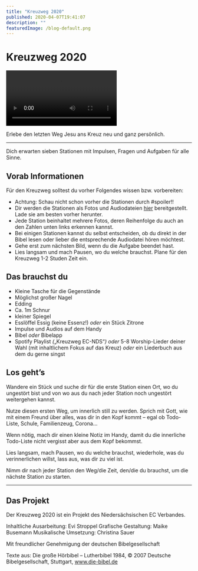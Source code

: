 ```yaml
---
title: "Kreuzweg 2020"
published: 2020-04-07T19:41:07
description: ""
featuredImage: /blog-default.png
---
```


# Kreuzweg 2020


<video controls src="/old/Kreuzweg-MQ.m4v"></video>
<div aria-hidden="true">

Erlebe den letzten Weg Jesu ans Kreuz neu und ganz persönlich. 


---



Dich erwarten sieben Stationen mit Impulsen, Fragen und Aufgaben für alle Sinne.

<div aria-hidden="true">



<div aria-hidden="true">

## Vorab Informationen


Für den Kreuzweg solltest du vorher Folgendes wissen bzw. vorbereiten:

* Achtung: Schau nicht schon vorher die Stationen durch #spoiler!!
* Dir werden die Stationen als Fotos und Audiodateien <a href="#stationen">hier</a> bereitgestellt. Lade sie am besten vorher herunter.
* Jede Station beinhaltet mehrere Fotos, deren Reihenfolge du auch an den Zahlen unten links erkennen kannst.
* Bei einigen Stationen kannst du selbst entscheiden, ob du direkt in der Bibel lesen oder lieber die entsprechende Audiodatei hören möchtest.
* Gehe erst zum nächsten Bild, wenn du die Aufgabe beendet hast.
* Lies langsam und mach Pausen, wo du welche brauchst. Plane für den Kreuzweg 1-2 Studen Zeit ein.


## Das brauchst du


* Kleine Tasche für die Gegenstände
* Möglichst großer Nagel
* Edding
* Ca. 1m Schnur
* kleiner Spiegel
* Esslöffel Essig (keine Essenz!) *oder* ein Stück Zitrone 
* Impulse und Audios auf dem Handy
* Bibel *oder* Bibelapp
* Spotify Playlist *(*&#8222;Kreuzweg EC-NDS&#8220;*)* *oder* 5-8 Worship-Lieder deiner Wahl (mit inhaltlichem Fokus auf das Kreuz) *oder* ein Liederbuch aus dem du gerne singst


<div aria-hidden="true">


<div aria-hidden="true">


## Los geht&#8217;s


Wandere ein Stück und suche dir für die erste Station einen Ort, wo du ungestört bist und von wo aus du nach jeder Station noch ungestört weitergehen kannst.

Nutze diesen ersten Weg, um innerlich still zu werden. Sprich mit Gott, wie mit einem Freund über alles, was dir in den Kopf kommt &#8211; egal ob Todo-Liste, Schule, Familienzeug, Corona&#8230;

Wenn nötig, mach dir einen kleine Notiz im Handy, damit du die innerliche Todo-Liste nicht vergisst aber aus dem Kopf bekommst.

Lies langsam, mach Pausen, wo du welche brauchst, wiederhole, was du verinnerlichen willst, lass aus, was dir zu viel ist.

Nimm dir nach jeder Station den Weg/die Zeit, den/die du brauchst, um die nächste Station zu starten.



<div aria-hidden="true">


---

## Das Projekt


Der Kreuzweg 2020 ist ein Projekt des Niedersächsischen EC Verbandes.

Inhaltliche Ausarbeitung: Evi Stroppel Grafische Gestaltung: Maike Busemann Musikalische Umsetzung: Christina Sauer

Mit freundlicher Genehmigung der deutschen Bibelgesellschaft

Texte aus: Die große Hörbibel &#8211; Lutherbibel 1984, © 2007 Deutsche Bibelgesellschaft, Stuttgart, www.die-bibel.de